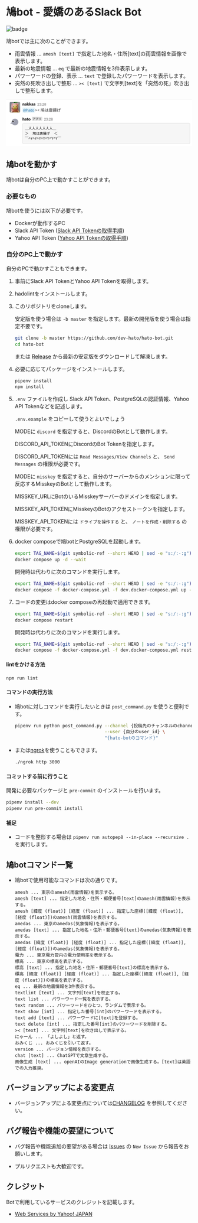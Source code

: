 # 鳩bot - 愛嬌のあるSlack Bot

![badge](https://github.com/dev-hato/hato-bot/workflows/pr-test/badge.svg)

鳩botでは主に次のことができます。

- 雨雲情報 ... `amesh [text]` で指定した地名・住所[text]の雨雲情報を画像で表示します。
- 最新の地震情報 ... `eq` で最新の地震情報を3件表示します。
- パワーワードの登録、表示 ... `text` で登録したパワーワードを表示します。
- 突然の死吹き出しで整形 ... `>< [text]` で文字列[text]を「突然の死」吹き出しで整形します。

![hato](./doc/img/hato-bot-run-1.png)

## 鳩botを動かす

鳩botは自分のPC上で動かすことができます。

### 必要なもの

鳩botを使うには以下が必要です。

- Dockerが動作するPC
- Slack API Token ([Slack API Tokenの取得手順](./doc/01_Get_Slack_API_Token.md))
- Yahoo API Token ([Yahoo API Tokenの取得手順](./doc/02_Get_Yahoo_API_Token.md))

### 自分のPC上で動かす

自分のPCで動かすこともできます。

1. 事前にSlack API TokenとYahoo API Tokenを取得します。
2. hadolintをインストールします。

3. このリポジトリをcloneします。

    安定版を使う場合は `-b master` を指定します。最新の開発版を使う場合は指定不要です。

    ```sh
    git clone -b master https://github.com/dev-hato/hato-bot.git
    cd hato-bot
    ```

    または [Release](https://github.com/dev-hato/hato-bot/releases/latest) から最新の安定版をダウンロードして解凍します。

4. 必要に応じてパッケージをインストールします。

    ```sh
    pipenv install
    npm install
    ```

5. `.env` ファイルを作成し  Slack API Token、PostgreSQLの認証情報、Yahoo API Tokenなどを記述します。

    `.env.example` をコピーして使うとよいでしょう

    MODEに `discord` を指定すると、DiscordのBotとして動作します。

    DISCORD_API_TOKENにDiscordのBot Tokenを指定します。

    DISCORD_API_TOKENには `Read Messages/View Channels` と、 `Send Messages` の権限が必要です。

    MODEに `misskey` を指定すると、自分のサーバーからのメンションに限って反応するMisskeyのBotとして動作します。

    MISSKEY_URLにBotのいるMisskeyサーバーのドメインを指定します。

    MISSKEY_API_TOKENにMisskeyのBotのアクセストークンを指定します。

    MISSKEY_API_TOKENには `ドライブを操作する` と、 `ノートを作成・削除する` の権限が必要です。

6. docker composeで鳩botとPostgreSQLを起動します。

    ```sh
    export TAG_NAME=$(git symbolic-ref --short HEAD | sed -e "s:/:-:g")
    docker compose up -d --wait
    ```

    開発時は代わりに次のコマンドを実行します。

    ```sh
    export TAG_NAME=$(git symbolic-ref --short HEAD | sed -e "s:/:-:g")
    docker compose -f docker-compose.yml -f dev.docker-compose.yml up -d --wait
    ```

7. コードの変更はdocker composeの再起動で適用できます。

    ```sh
    export TAG_NAME=$(git symbolic-ref --short HEAD | sed -e "s:/:-:g")
    docker compose restart
    ```

   開発時は代わりに次のコマンドを実行します。

    ```sh
    export TAG_NAME=$(git symbolic-ref --short HEAD | sed -e "s:/:-:g")
    docker compose -f docker-compose.yml -f dev.docker-compose.yml restart
    ```

#### lintをかける方法

```sh
npm run lint
```

#### コマンドの実行方法

- 鳩botに対しコマンドを実行したいときは `post_command.py` を使うと便利です。

    ```sh
    pipenv run python post_command.py --channel {投稿先のチャンネルのchannel id} \
                                      --user {自分のuser_id} \
                                      "{hato-botのコマンド}"
    ```

- または[ngrok](https://ngrok.com/)を使うこともできます。

    ```sh
    ./ngrok http 3000
    ```

#### コミットする前に行うこと

開発に必要なパッケージと `pre-commit` のインストールを行います。

```sh
pipenv install --dev
pipenv run pre-commit install
```

#### 補足

- コードを整形する場合は `pipenv run autopep8 --in-place --recursive .` を実行します。

## 鳩botコマンド一覧

- 鳩botで使用可能なコマンドは次の通りです。

    ```text
    amesh ... 東京のamesh(雨雲情報)を表示する。
    amesh [text] ... 指定した地名・住所・郵便番号[text]のamesh(雨雲情報)を表示する。
    amesh [緯度 (float)] [経度 (float)] ... 指定した座標([緯度 (float)], [経度 (float)])のamesh(雨雲情報)を表示する。
    amedas ... 東京のamedas(気象情報)を表示する。
    amedas [text] ... 指定した地名・住所・郵便番号[text]のamedas(気象情報)を表示する。
    amedas [緯度 (float)] [経度 (float)] ... 指定した座標([緯度 (float)], [経度 (float)])のamedas(気象情報)を表示する。
    電力 ... 東京電力管内の電力使用率を表示する。
    標高 ... 東京の標高を表示する。
    標高 [text] ... 指定した地名・住所・郵便番号[text]の標高を表示する。
    標高 [緯度 (float)] [経度 (float)] ... 指定した座標([緯度 (float)], [経度 (float)])の標高を表示する。
    eq ... 最新の地震情報を3件表示する。
    textlint [text] ... 文字列[text]を校正する。
    text list ... パワーワード一覧を表示する。
    text random ... パワーワードをひとつ、ランダムで表示する。
    text show [int] ... 指定した番号[int]のパワーワードを表示する。
    text add [text] ... パワーワードに[text]を登録する。
    text delete [int] ... 指定した番号[int]のパワーワードを削除する。
    >< [text] ... 文字列[text]を吹き出しで表示する。
    にゃーん ... 「よしよし」と返す。
    おみくじ ... おみくじを引いて返す。
    version ... バージョン情報を表示する。
    chat [text] ... ChatGPTで文章生成する。
    画像生成 [text] ... openAIのImage generationで画像生成する。[text]は英語での入力推奨。
    ```

## バージョンアップによる変更点

- バージョンアップによる変更点については[CHANGELOG](./CHANGELOG.md) を参照してください。

## バグ報告や機能の要望について

- バグ報告や機能追加の要望がある場合は [Issues](https://github.com/dev-hato/hato-bot/issues) の
     `New Issue` から報告をお願いします。

- プルリクエストも大歓迎です。

## クレジット

Botで利用しているサービスのクレジットを記載します。

- [Web Services by Yahoo! JAPAN](https://developer.yahoo.co.jp/sitemap/)
